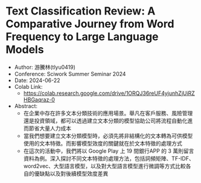 # Text Classification Review: A Comparative Journey from Word Frequency to Large Language Models
- Author: 游騰林(tlyu0419)
- Conference: Sciwork Summer Seminar 2024
- Date: 2024-06-22
- Colab Link:
  - https://colab.research.google.com/drive/1ORQJ36reUF4yjunhZjUiRZHBGaqraz-0
- Abstract:
  - 在企業中存在許多文本分類技術的應用場景。舉凡在客戶服務、風險管理還是投資領域，都可以透過建立文本分類的模型協助公司將流程自動化進而節省大量人力成本
  - 當我們想要建立文本分類模型時，必須先將非結構化的文本轉為可供模型使用的文本特徵。而影響模型效度的關鍵就在於文本特徵的處理方式
  - 在這次的活動中，我們將以 Google Play 上 19 間銀行APP 的 3 萬則留言資料為例。深入探討不同文本特徵的處理方法，包括詞頻矩陣、TF-IDF、word2vec、大型語言模型，以及對大型語言模型進行微調等方式比較各自的優缺點以及對後續模型效度差異
